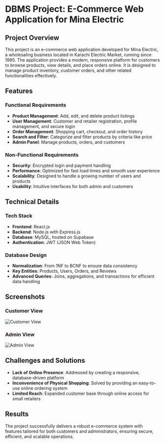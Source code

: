 # DBMS Project: E-Commerce Web Application for Mina Electric

## Project Overview

This project is an e-commerce web application developed for Mina Electric, a wholesaling business located in Karachi Electric Market, running since 1985. The application provides a modern, responsive platform for customers to browse products, view details, and place orders online. It is designed to manage product inventory, customer orders, and other related functionalities effectively.

## Features

### Functional Requirements
- **Product Management**: Add, edit, and delete product listings
- **User Management**: Customer and retailer registration, profile management, and secure login
- **Order Management**: Shopping cart, checkout, and order history
- **Search and Filter**: Categorize and filter products by criteria like price
- **Admin Panel**: Manage products, orders, and customers

### Non-Functional Requirements
- **Security**: Encrypted login and payment handling
- **Performance**: Optimized for fast load times and smooth user experience
- **Scalability**: Designed to handle a growing number of users and products
- **Usability**: Intuitive interfaces for both admin and customers

## Technical Details

### Tech Stack
- **Frontend**: React.js
- **Backend**: Node.js with Express.js
- **Database**: MySQL, hosted on Supabase
- **Authentication**: JWT (JSON Web Token)

### Database Design
- **Normalization**: From 1NF to BCNF to ensure data consistency
- **Key Entities**: Products, Users, Orders, and Reviews
- **Advanced Queries**: Joins, aggregations, and transactions for efficient data handling

## Screenshots

### Customer View
![Customer View](screenshots/customer-view.png)

### Admin View
![Admin View](screenshots/admin-view.png)

## Challenges and Solutions

- **Lack of Online Presence**: Addressed by creating a responsive, database-driven platform
- **Inconvenience of Physical Shopping**: Solved by providing an easy-to-use online ordering system
- **Limited Reach**: Expanded customer base through online access for small retailers

## Results

The project successfully delivers a robust e-commerce system with features tailored for both customers and administrators, ensuring secure, efficient, and scalable operations.
